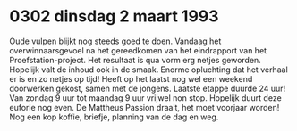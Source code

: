 # 0302 dinsdag 2 maart 1993
Oude vulpen blijkt nog steeds goed te doen. Vandaag het overwinnaarsgevoel na het gereedkomen van het eindrapport van het Proefstation-project. Het resultaat is qua vorm erg netjes geworden. Hopelijk valt de inhoud ook in de smaak. Enorme opluchting dat het verhaal er is en zo netjes op tijd! Heeft op het laatst nog wel een weekend doorwerken gekost, samen met de jongens. Laatste etappe duurde 24 uur! Van zondag 9 uur tot maandag 9 uur vrijwel non stop. Hopelijk duurt deze euforie nog even. De Mattheus Passion draait, het moet voorjaar worden! Nog een kop koffie, briefje, planning van de dag en weg.